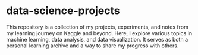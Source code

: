 # data-science-projects
This repository is a collection of my projects, experiments, and notes from my learning journey on Kaggle and beyond. Here, I explore various topics in machine learning, data analysis, and data visualization. It serves as both a personal learning archive and a way to share my progress with others.
